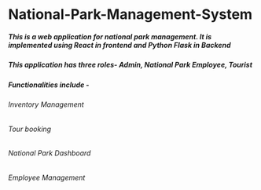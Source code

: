 # National-Park-Management-System
##### This is a web application for national park management. It is implemented using React in frontend and Python Flask in Backend
##### This application has three roles- Admin, National Park Employee, Tourist
##### Functionalities include -
###### Inventory Management
###### Tour booking
###### National Park Dashboard
###### Employee Management
